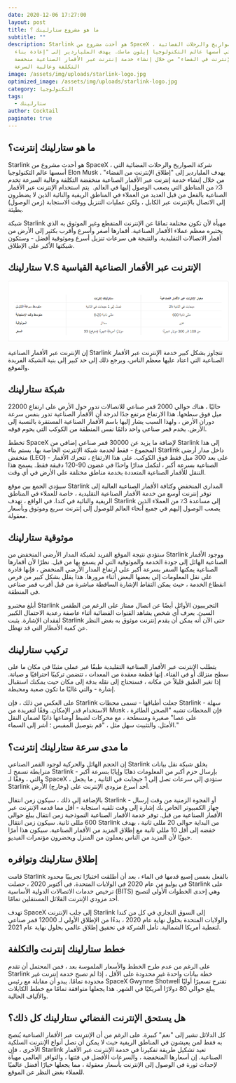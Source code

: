 ```yaml
---
date: 2020-12-06 17:27:00
layout: post
title: ما هو مشروع ستارلينك ؟
subtitle: ""
description: Starlink هو أحدث مشروع من SpaceX ، شركة الصواريخ والرحلات الفضائية
  التي أسسها عالم التكنولوجيا إيلون ماسك. يهدف الملياردير إلى "إعادة بناء
  الإنترنت في الفضاء" من خلال إنشاء خدمة إنترنت عبر الأقمار الصناعية منخفضة
  التكلفة وعالية السرعة
image: /assets/img/uploads/starlink-logo.jpg
optimized_image: /assets/img/uploads/starlink-logo.jpg
category: التكنولوجيا
tags:
  - ستارلينك
author: Cocktail
paginate: true
---
```

## ما هو ستارلينك إنترنت؟

Starlink هو أحدث مشروع من SpaceX ، شركة الصواريخ والرحلات الفضائية التي أسسها عالم التكنولوجيا Elon Musk . يهدف الملياردير إلى "إطلاق الإنترنت من الفضاء" من خلال إنشاء خدمة إنترنت عبر الأقمار الصناعية منخفضة التكلفة وعالية السرعة تخدم 3٪ من المناطق التي يصعب الوصول إليها في العالم.  يتم استخدام الإنترنت عبر الأقمار الصناعية بالفعل من قبل العديد من العملاء في المناطق الريفية والنائية الذين لا يضطرون إلى الاتصال بالإنترنت عبر الكابل ، ولكن عمليات التنزيل ووقت الاستجابة (زمن الوصول) بطيئة.

شبكة Starlink مهيأة لأن تكون مختلفة تمامًا عن الإنترنت المتقطع وغير الموثوق به الذي يختبره معظم عملاء الأقمار الصناعية. أقمارها أصغر وأسرع وأقرب بكثير إلى الأرض من أقمار الاتصالات التقليدية. والنتيجة هي سرعات تنزيل أسرع وموثوقية أفضل - وستكون شبكتها الأكبر على الإطلاق.

## ستارلينك V.S الإنترنت عبر الأقمار الصناعية القياسية

![](/assets/img/uploads/capture-d’écran-306-.png)

إن الإنترنت عبر الأقمار الصناعية Starlink تتجاوز بشكل كبير خدمة الإنترنت عبر الأقمار الصناعية التي اعتاد عليها معظم الناس، ويرجع ذلك إلى حد كبير إلى بنية الشبكة الفريدة والموقع.

## شبكة ستارلينك

حاليًا ، هناك حوالي 2000 قمر صناعي للاتصالات تدور حول الأرض على ارتفاع 22000 ميل فوق سطحها. هذا الارتفاع مرتفع جدًا لدرجة أن الأقمار الصناعية تدور بنفس سرعة دوران الأرض ، ولهذا السبب يشار إليها باسم الأقمار الصناعية المستقرة بالنسبة إلى الأرض. يخدم قمر صناعي واحد دائمًا نفس المنطقة من الكوكب التي يحوم فوقه. 

تخطط SpaceX لإضافة ما يزيد عن 30000 قمر صناعي إضافي من Starlink إلى هذا المجموع - فقط لخدمة شبكة الإنترنت الخاصة بها. يستم بناء Starlink داخل مدار أرضي منخفض (LEO) - على بعد 300 ميل فقط فوق الكوكب. على هذا الارتفاع ، تتحرك الأقمار الصناعية بسرعة أكبر ، لتكمل مدارًا واحدًا في غضون 90-120 دقيقة فقط. يسمح هذا التنقل للأقمار الصناعية المتعددة بخدمة مناطق مختلفة على الأرض في أي وقت. 

سيؤدي الجمع بين موقع Starlink المداري المنخفض وكثافة الأقمار الصناعية العالية إلى توفر إنترنت أوسع من خدمة الأقمار الصناعية التقليدية ، خاصة للعملاء في المناطق الريفية والنائية في كندا. في الواقع ، تهدف Starlink إلى مساعدة 3٪ من العملاء الذين يصعب الوصول إليهم في جميع أنحاء العالم للوصول إلى إنترنت سريع وموثوق وبأسعار معقولة.

## موثوقية ستارلينك

ستؤدي نتيجة الموقع الفريد لشبكة المدار الأرضي المنخفض من Starlink ووجود الأقمار الصناعية الهائل إلى جودة الخدمة والموثوقية التي لم يسمع بها من قبل. نظرًا لأن أقمارها الصناعية يمكنها السفر بسرعة أكبر على ارتفاع المدار الأرضي المنخفض ، فإنها قادرة على نقل المعلومات إلى بعضها البعض أثناء مرورها. هذا يقلل بشكل كبير من فرص انقطاع الخدمة ، حيث يمكن التقاط الإشارة الساقطة مباشرة من قبل أقرب قمر صناعي في المنطقة.

أبلغ مختبرو Starlink التجريبيون الأوائل أيضًا عن اتصال ممتاز على الرغم من الطقس السيئ. يعرف أي شخص يشاهد القنوات الفضائية أثناء عاصفة رعدية الاحتمال الكبير لفقدان الإشارة. يثبت Starlink حتى الآن أنه يمكن أن يقدم  إنترنت موثوق به بغض النظر عن كمية الأمطار التي قد تهطل.

## تركيب ستارلينك

يتطلب الإنترنت عبر الأقمار الصناعية التقليدية طبقًا غير عملي مثبتًا في مكان ما على سطح منزلك أو في الفناء. إنها قطعة معقدة من المعدات ، تتضمن تركيبًا احترافيًا و صيانة. إذا تغير الطبق قليلاً عن مكانه ، فستحتاج إلى نقله بدقة إلى مكان حيث يمكنك استقبال إشارة - والتي غالبًا ما تكون صعبة ومحبطة. 

على العكس من ذلك ، فإن Starlink جعلت أطباقها - تسمى محطات Starlink - سهلة الاستخدام قدر الإمكان. وفقًا لتغريدة من Musk ، فإن المحطات تشبه "الصحن الطائرة على عصا" صغيرة ومسطحة ، مع محركات لضبط أوضاعها ذاتيًا لضمان النقل الأمثل. والتثبيت سهل مثل ، "قم بتوصيل المقبس ؛ أشر إلى السماء." 

## ما مدى سرعة ستارلينك إنترنت؟

إن الحجم الهائل والحركية لوجود القمر الصناعي Starlink يخلق شبكة نقل بيانات مترابطة تسمح لـ Starlink بإرسال حزم أكبر من المعلومات ذهابًا وإيابًا بسرعة أكبر - والتي ، وفقًا لـ SpaceX ، ستؤدي إلى سرعات تصل إلى 1 جيجابت في الثانية , ما يجعل Starlink أحد أسرع مزودي الإنترنت على (وخارج) الأرض. 

بالإضافة إلى ذلك ، سيكون زمن انتقال Starlink - أو الفجوة الزمنية من وقت إرسال جهاز الكمبيوتر الخاص بك إشارة إلى وقت تلقيه استجابة - أقل مما قدمه الإنترنت عبر الأقمار الصناعية من قبل. توفر خدمة الأقمار الصناعية النموذجية زمن انتقال يبلغ حوالي 600 مللي ثانية. سيكون زمن انتقال Starlink من البداية حوالي 20 مللي ثانية ، بهدف خفضه إلى أقل 10 مللي ثانية مع إطلاق المزيد من الأقمار الصناعية. سيكون هذا أمرًا حيويًا لأن المزيد من الناس يعملون من المنزل ويحضرون مؤتمرات الفيديو.

## إطلاق ستارلينك وتوافره

قامت Starlink بالفعل بغمس إصبع قدمها في الماء ، بعد أن أطلقت اختبارًا تجريبيًا محدود في يوليو من عام 2020 في الولايات المتحدة. في أكتوبر 2020 ، حصلت Starlink على ترخيص خدمات الاتصالات الدولية الأساسية (BITS) وهي إحدى الخطوات الأولى لتصبح أحد مزودي الإنترنت القلائل المستقلين تمامًا. 

تهدف SpaceX إلى جلب الإنترنت Starlink إلى السوق التجاري في كل من كندا والولايات المتحدة بحلول نهاية عام 2020 ، بدءًا من الإطلاق الأولي لـ 12000 قمر صناعي لتغطية أمريكا الشمالية. تأمل الشركة في تحقيق إطلاق عالمي بحلول نهاية عام 2021.

## خطط ستارلينك إنترنت والتكلفة

على الرغم من عدم طرح الخطط والأسعار الملموسة بعد ، فمن المحتمل أن تقدم Starlink خطة بيانات واحدة غير محدودة على الأقل ، إذا لم تصبح خدمة إنترنت غير محدودة تمامًا. يبدو أن مقابلة مع رئيس SpaceX Gwynne Shotwell تقترح تسعيرًا أوليًا يبلغ حوالي 80 دولارًا أمريكيًا في الشهر. هذا يجعلها متوافقة تمامًا مع خطط الكابلات والألياف الحالية.

## هل يستحق الإنترنت الفضائي ستارلينك كل ذلك؟

كل الدلائل تشير إلى "نعم" كبيرة. على الرغم من أن الإنترنت عبر الأقمار الصناعية يُنصح به فقط لمن يعيشون في المناطق الريفية حيث لا يمكن أن تصل أنواع الإنترنت السلكية الأخرى ، فإن Starlink تعيد تشكيل طريقة تفكيرنا في خدمة الإنترنت عبر الأقمار الصناعية. إن أسعارها المنخفضة ، والسرعات الأفضل في فئتها ، والتوافر العالمي مهيأة لإحداث ثورة في الوصول إلى الإنترنت بأسعار معقولة ، مما يجعلها خيارًا أفضل عالميًا للعملاء بغض النظر عن الموقع.